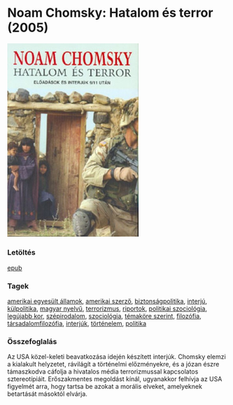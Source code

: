 # <a name="id_343">Noam Chomsky: Hatalom és terror (2005)</a>
<img src="https://github.com/BercziSandor/calibre_lib/raw/main/libs/main/Noam%20Chomsky/Hatalom%20es%20terror%20%28343%29/cover.jpg" alt="cover" width="300"/>

### Letöltés
[epub](https://github.com/BercziSandor/calibre_lib/raw/main/libs/main/Noam%20Chomsky/Hatalom%20es%20terror%20%28343%29/Hatalom%20es%20terror%20-%20Noam%20Chomsky.epub)

### Tagek
[amerikai egyesült államok](https://github.com/berczisandor/calibre_lib/blob/main/libs/main/tags/amerikai%20egyes%c3%bclt%20%c3%81llamok.md), [amerikai szerző](https://github.com/berczisandor/calibre_lib/blob/main/libs/main/tags/amerikai%20szerz%c5%91.md), [biztonságpolitika](https://github.com/berczisandor/calibre_lib/blob/main/libs/main/tags/biztons%c3%a1gpolitika.md), [interjú](https://github.com/berczisandor/calibre_lib/blob/main/libs/main/tags/interj%c3%ba.md), [külpolitika](https://github.com/berczisandor/calibre_lib/blob/main/libs/main/tags/k%c3%bclpolitika.md), [magyar nyelvű](https://github.com/berczisandor/calibre_lib/blob/main/libs/main/tags/magyar%20nyelv%c5%b1.md), [terrorizmus](https://github.com/berczisandor/calibre_lib/blob/main/libs/main/tags/terrorizmus.md), [riportok](https://github.com/berczisandor/calibre_lib/blob/main/libs/main/tags/riportok.md), [politikai szociológia](https://github.com/berczisandor/calibre_lib/blob/main/libs/main/tags/politikai%20szociol%c3%b3gia.md), [legújabb kor](https://github.com/berczisandor/calibre_lib/blob/main/libs/main/tags/leg%c3%bajabb%20kor.md), [szépirodalom](https://github.com/berczisandor/calibre_lib/blob/main/libs/main/tags/sz%c3%a9pirodalom.md), [szociológia](https://github.com/berczisandor/calibre_lib/blob/main/libs/main/tags/szociol%c3%b3gia.md), [témaköre szerint](https://github.com/berczisandor/calibre_lib/blob/main/libs/main/tags/t%c3%a9mak%c3%b6re%20szerint.md), [filozófia](https://github.com/berczisandor/calibre_lib/blob/main/libs/main/tags/filoz%c3%b3fia.md), [társadalomfilozófia](https://github.com/berczisandor/calibre_lib/blob/main/libs/main/tags/t%c3%a1rsadalomfiloz%c3%b3fia.md), [interjúk](https://github.com/berczisandor/calibre_lib/blob/main/libs/main/tags/interj%c3%bak.md), [történelem](https://github.com/berczisandor/calibre_lib/blob/main/libs/main/tags/t%c3%b6rt%c3%a9nelem.md), [politika](https://github.com/berczisandor/calibre_lib/blob/main/libs/main/tags/politika.md)

### Összefoglalás
<div>
<p>Az USA közel-keleti beavatkozása idején készített interjúk. Chomsky elemzi a kialakult helyzetet, rávilágít a történelmi előzményekre, és a józan észre támaszkodva cáfolja a hivatalos média terrorizmussal kapcsolatos sztereotípiáit. Erőszakmentes megoldást kínál, ugyanakkor felhívja az USA figyelmét arra, hogy tartsa be azokat a morális elveket, amelyeknek betartását másoktól elvárja.</p></div>


